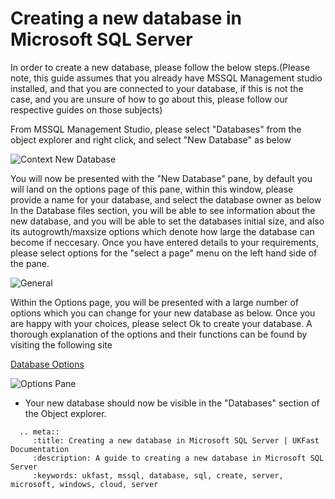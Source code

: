 # Creating a new database in Microsoft SQL Server


In order to create a new database, please follow the below steps.(Please note, this guide assumes that you already have MSSQL Management studio installed, and that you are connected to your database, 
if this is not the case, and you are unsure of how to go about this, please follow our respective guides on those subjects)

From MSSQL Management Studio, please select "Databases" from the object explorer and right click, and select "New Database" as below

![Context New Database](Images/createdb/rightclickcontextnewdb.PNG)

You will now be presented with the  "New Database" pane, by default you will land on the options page of this pane, within this window, please provide a name for your database, and select the database owner as below
In the Database files section, you will be able to see information about the new database, and you will be able to set the databases initial size, and also its autogrowth/maxsize options which denote how large the database can become if neccesary.
Once you have entered details to your requirements, please select options for the "select a page" menu on the left hand side of the pane.

![General](Images/createdb/namevisible.PNG)


Within the Options page, you will be presented with a large number of options which you can change for your new database as below. Once you are happy with your choices, please select Ok to create your database.
A thorough explanation of the options and their functions can be found by visiting the following site

[Database Options](https://msdn.microsoft.com/en-gb/library/ms188124.aspx)

![Options Pane](Images/createdb/setoptions.PNG)

* Your new database should now be visible in the "Databases" section of the Object explorer.

```eval_rst
  .. meta::
     :title: Creating a new database in Microsoft SQL Server | UKFast Documentation
     :description: A guide to creating a new database in Microsoft SQL Server
     :keywords: ukfast, mssql, database, sql, create, server, microsoft, windows, cloud, server
